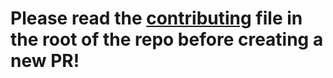 # Please read the [contributing](https://github.com/Gigas002/Jaml/blob/master/CONTRIBUTING.md) file in the root of the repo before creating a new PR!
